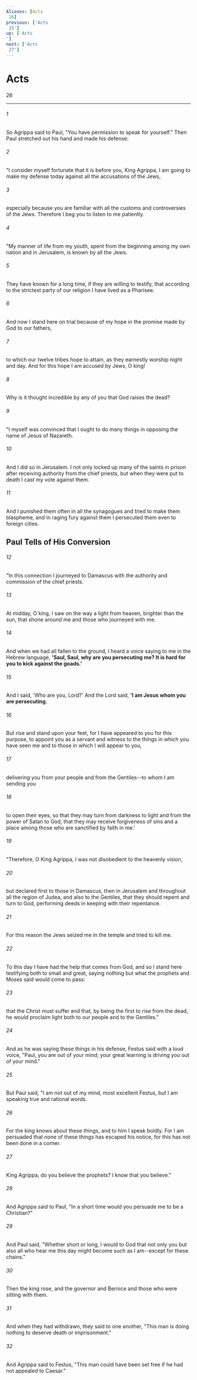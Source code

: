 ```yaml
---
Aliases: [Acts 26]
previous: ['Acts 25']
up: ['Acts']
next: ['Acts 27']
---
```

# Acts 26

***
 

###### 1 
So Agrippa said to Paul, "You have permission to speak for yourself." Then Paul stretched out his hand and made his defense:  

###### 2 
"I consider myself fortunate that it is before you, King Agrippa, I am going to make my defense today against all the accusations of the Jews,  

###### 3 
especially because you are familiar with all the customs and controversies of the Jews. Therefore I beg you to listen to me patiently.  

###### 4 
"My manner of life from my youth, spent from the beginning among my own nation and in Jerusalem, is known by all the Jews.  

###### 5 
They have known for a long time, if they are willing to testify, that according to the strictest party of our religion I have lived as a Pharisee.  

###### 6 
And now I stand here on trial because of my hope in the promise made by God to our fathers,  

###### 7 
to which our twelve tribes hope to attain, as they earnestly worship night and day. And for this hope I am accused by Jews, O king!  

###### 8 
Why is it thought incredible by any of you that God raises the dead?  

###### 9 
"I myself was convinced that I ought to do many things in opposing the name of Jesus of Nazareth.  

###### 10 
And I did so in Jerusalem. I not only locked up many of the saints in prison after receiving authority from the chief priests, but when they were put to death I cast my vote against them.  

###### 11 
And I punished them often in all the synagogues and tried to make them blaspheme, and in raging fury against them I persecuted them even to foreign cities.  ## Paul Tells of His Conversion  

###### 12 
"In this connection I journeyed to Damascus with the authority and commission of the chief priests.  

###### 13 
At midday, O king, I saw on the way a light from heaven, brighter than the sun, that shone around me and those who journeyed with me.  

###### 14 
And when we had all fallen to the ground, I heard a voice saying to me in the Hebrew language, **'Saul, Saul, why are you persecuting me? It is hard for you to kick against the goads.'**  

###### 15 
And I said, 'Who are you, Lord?' And the Lord said, **'I am Jesus whom you are persecuting.**  

###### 16 
But rise and stand upon your feet, for I have appeared to you for this purpose, to appoint you as a servant and witness to the things in which you have seen me and to those in which I will appear to you,  

###### 17 
delivering you from your people and from the Gentiles--to whom I am sending you  

###### 18 
to open their eyes, so that they may turn from darkness to light and from the power of Satan to God, that they may receive forgiveness of sins and a place among those who are sanctified by faith in me.'  

###### 19 
"Therefore, O King Agrippa, I was not disobedient to the heavenly vision,  

###### 20 
but declared first to those in Damascus, then in Jerusalem and throughout all the region of Judea, and also to the Gentiles, that they should repent and turn to God, performing deeds in keeping with their repentance.  

###### 21 
For this reason the Jews seized me in the temple and tried to kill me.  

###### 22 
To this day I have had the help that comes from God, and so I stand here testifying both to small and great, saying nothing but what the prophets and Moses said would come to pass:  

###### 23 
that the Christ must suffer and that, by being the first to rise from the dead, he would proclaim light both to our people and to the Gentiles."  

###### 24 
And as he was saying these things in his defense, Festus said with a loud voice, "Paul, you are out of your mind; your great learning is driving you out of your mind."  

###### 25 
But Paul said, "I am not out of my mind, most excellent Festus, but I am speaking true and rational words.  

###### 26 
For the king knows about these things, and to him I speak boldly. For I am persuaded that none of these things has escaped his notice, for this has not been done in a corner.  

###### 27 
King Agrippa, do you believe the prophets? I know that you believe."  

###### 28 
And Agrippa said to Paul, "In a short time would you persuade me to be a Christian?"  

###### 29 
And Paul said, "Whether short or long, I would to God that not only you but also all who hear me this day might become such as I am--except for these chains."  

###### 30 
Then the king rose, and the governor and Bernice and those who were sitting with them.  

###### 31 
And when they had withdrawn, they said to one another, "This man is doing nothing to deserve death or imprisonment."  

###### 32 
And Agrippa said to Festus, "This man could have been set free if he had not appealed to Caesar."
